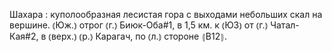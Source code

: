 ---
---

Шахара
: куполообразная лесистая гора с выходами небольших скал на вершине. ⦅Юж.⦆ отрог ⦅г.⦆ Биюк-Оба#1, в 1,5 км. к ⦅ЮЗ⦆ от ⦅г.⦆ Чатал-Кая#2, в ⦅верх.⦆ ⦅р.⦆ Карагач, по ⦅л.⦆ стороне ⦃В12⦄.

